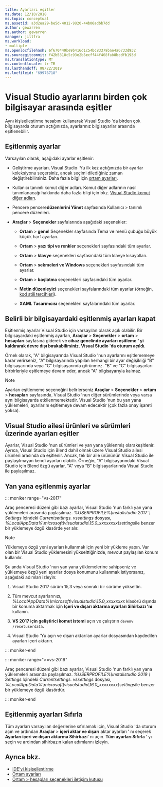 ```yaml
---
title: Ayarları eşitler
ms.date: 12/10/2018
ms.topic: conceptual
ms.assetid: a3d2ea29-be5d-4012-9820-44b06adbb7dd
author: gewarren
ms.author: gewarren
manager: jillfra
ms.workload:
- multiple
ms.openlocfilehash: 6f670449be9b416d1c54bc83379bae4a6733d932
ms.sourcegitcommit: f42b5318c5c93e2b5ecff44f408fab8bcdfb193d
ms.translationtype: MT
ms.contentlocale: tr-TR
ms.lasthandoff: 08/22/2019
ms.locfileid: "69976718"
---
```

# <a name="synchronize-visual-studio-settings-across-multiple-computers"></a>Visual Studio ayarlarını birden çok bilgisayar arasında eşitler

Aynı kişiselleştirme hesabını kullanarak Visual Studio 'da birden çok bilgisayarda oturum açtığınızda, ayarlarınız bilgisayarlar arasında eşitlenebilir.

## <a name="synchronized-settings"></a>Eşitlenmiş ayarlar

Varsayılan olarak, aşağıdaki ayarlar eşitlenir:

- Geliştirme ayarları. Visual Studio 'Yu ilk kez açtığınızda bir ayarlar koleksiyonu seçersiniz, ancak seçimi dilediğiniz zaman değiştirebilirsiniz. Daha fazla bilgi için [ortam ayarları](../ide/environment-settings.md).

- Kullanıcı tanımlı komut diğer adları. Komut diğer adlarının nasıl tanımlanacağı hakkında daha fazla bilgi için bkz. [Visual Studio komut diğer adları](../ide/reference/visual-studio-command-aliases.md).

- Pencere pencere**düzenlerini Yönet** sayfasında Kullanıcı > tanımlı pencere düzenleri.

- **Araçlar** > **Seçenekler** sayfalarında aşağıdaki seçenekler:

  - **Ortam** > **genel** Seçenekler sayfasında Tema ve menü çubuğu büyük küçük harf ayarları.

  - **Ortam** > **yazı tipi ve renkler** seçenekleri sayfasındaki tüm ayarlar.

  - **Ortam** > **klavye** seçenekleri sayfasındaki tüm klavye kısayolları.

  - **Ortam** > **sekmeleri ve Windows** seçenekleri sayfasındaki tüm ayarlar.

  - **Ortam** > **başlatma** seçenekleri sayfasındaki tüm ayarlar.

  - **Metin düzenleyici** seçenekleri sayfalarındaki tüm ayarlar (örneğin, [kod stili tercihleri](code-styles-and-code-cleanup.md)).

  - **XAML Tasarımcısı** seçenekleri sayfalarındaki tüm ayarlar.

## <a name="turn-off-synchronized-settings-on-a-particular-computer"></a>Belirli bir bilgisayardaki eşitlenmiş ayarları kapat

Eşitlenmiş ayarlar Visual Studio için varsayılan olarak açık olabilir. Bir bilgisayardaki eşitlenmiş ayarları, **Araçlar** > **Seçenekler** > **ortam** > **hesapları** sayfasına giderek ve **cihaz genelinde ayarları eşitleme ' yi kaldırarak devre dışı bırakabilirsiniz. Visual Studio 'da oturum açıldı**.

Örnek olarak, "A" bilgisayarında Visual Studio 'nun ayarlarını eşitlememeye karar verirseniz, "A" bilgisayarında yapılan herhangi bir ayar değişikliği "B" bilgisayarında veya "C" bilgisayarında görünmez. "B" ve "C" bilgisayarları birbirleriyle eşitlemeye devam eder, ancak "A" bilgisayarıyla kalmaz.

> [!NOTE]
> Ayarları eşitlememe seçeneğini belirlerseniz **Araçlar** > **Seçenekler** > **ortam** > **hesapları** sayfasında, Visual Studio 'nun diğer sürümlerinde veya varsa aynı bilgisayarda etkilenmemektedir. Visual Studio 'nun bu yan yana yüklemeleri, ayarlarını eşitlemeye devam edecektir (çok fazla onay işareti yoksa).

## <a name="synchronize-settings-across-visual-studio-family-products-and-editions"></a>Visual Studio ailesi ürünleri ve sürümleri üzerinde ayarları eşitler

Ayarlar, Visual Studio 'nun sürümleri ve yan yana yüklenmiş olarakeşitlenir. Ayrıca, Visual Studio için Blend dahil olmak üzere Visual Studio ailesi ürünleri arasında da eşitlenir. Ancak, tek bir aile ürününün Visual Studio ile paylaşılmayan kendi ayarları olabilir. Örneğin, "A" bilgisayarındaki Visual Studio için Blend özgü ayarlar, "A" veya "B" bilgisayarlarında Visual Studio ile paylaşılmaz.

## <a name="side-by-side-synchronized-settings"></a>Yan yana eşitlenmiş ayarlar

::: moniker range="vs-2017"

Araç penceresi düzeni gibi bazı ayarlar, Visual Studio 'nun farklı yan yana yüklemeleri arasında paylaşılmaz. *%USERPROFILE%\ınstallstudio 2017 \ Settings* Içindeki *Currentsettings. vssettings* dosyası, *%LocalAppData%\microsoft\visualstudio\15.0_xxxxxxxx\settings*ile benzer bir yüklemeye özgü klasörde yer alır.

> [!NOTE]
> Yüklemeye özgü yeni ayarları kullanmak için yeni bir yükleme yapın. Var olan bir Visual Studio yüklemesini yükselttiğinizde, mevcut paylaşılan konum kullanılır.

Şu anda Visual Studio 'nun yan yana yüklemelerine sahipseniz ve yüklemeye özgü yeni ayarlar dosya konumunu kullanmak istiyorsanız, aşağıdaki adımları izleyin:

1. Visual Studio 2017 sürüm 15,3 veya sonraki bir sürüme yükseltin.

2. Tüm mevcut ayarlarınızı, *%LocalAppData%\microsoft\visualstudio\15.0_xxxxxxxx* klasörü dışında bir konuma aktarmak için **Içeri ve dışarı aktarma ayarları Sihirbazı 'nı** kullanın.

3. **VS 2017 için geliştirici komut istemi** açın ve çalıştırın `devenv /resetuserdata`.

1. Visual Studio 'Yu açın ve dışarı aktarılan ayarlar dosyasından kaydedilen ayarları içeri aktarın.

::: moniker-end

::: moniker range=">=vs-2019"

Araç penceresi düzeni gibi bazı ayarlar, Visual Studio 'nun farklı yan yana yüklemeleri arasında paylaşılmaz. *%USERPROFILE%\ınstallstudio 2019 \ Settings* Içindeki *Currentsettings. vssettings* dosyası, *%LocalAppData%\microsoft\visualstudio\16.0_xxxxxxxx\settings*ile benzer bir yüklemeye özgü klasördür.

::: moniker-end

## <a name="reset-synchronized-settings"></a>Eşitlenmiş ayarları Sıfırla

Tüm ayarları varsayılan değerlerine sıfırlamak için, Visual Studio 'da oturum açın ve ardından **Araçlar** > **içeri aktar ve dışarı** aktar ayarları ' nı seçerek **Ayarları içeri ve dışarı aktarma Sihirbazı**' nı açın. **Tüm ayarları Sıfırla** ' yı seçin ve ardından sihirbazın kalan adımlarını izleyin.

## <a name="see-also"></a>Ayrıca bkz.

- [IDE'yi kişiselleştirme](../ide/personalizing-the-visual-studio-ide.md)
- [Ortam ayarları](../ide/environment-settings.md)
- [Ortam > hesapları seçenekleri iletişim kutusu](reference/accounts-environment-options-dialog-box.md)
